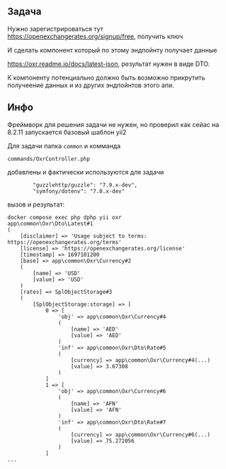 Задача
-------
Нужно зарегистрироваться тут https://openexchangerates.org/signup/free, получить ключ

И сделать компонент который по этому эндпойнту получает данные

https://oxr.readme.io/docs/latest-json, результат нужен в виде DTO.

К компоненту потенциально должно быть возможно прикрутить получеение данных и из других эндпойнтов этого апи.

Инфо
------
Фреймворк для решения задачи не нужен, но проверил как сейас на 8.2.11 запускается базовый шаблон yii2

Для задачи папка `common` и комманда

`commands/OxrController.php`

добавлены и фактически используются для задачи
```
        "guzzlehttp/guzzle": "7.9.x-dev",
        "symfony/dotenv": "7.0.x-dev"
```

вызов и результат:
```
docker compose exec php dphp yii oxr
app\common\Oxr\Dto\Latest#1
(
    [disclaimer] => 'Usage subject to terms: https://openexchangerates.org/terms'
    [license] => 'https://openexchangerates.org/license'
    [timestamp] => 1697101200
    [base] => app\common\Oxr\Currency#2
    (
        [name] => 'USD'
        [value] => 'USD'
    )
    [rates] => SplObjectStorage#3
    (
        [SplObjectStorage:storage] => [
            0 => [
                'obj' => app\common\Oxr\Currency#4
                (
                    [name] => 'AED'
                    [value] => 'AED'
                )
                'inf' => app\common\Oxr\Dto\Rate#5
                (
                    [currency] => app\common\Oxr\Currency#4(...)
                    [value] => 3.67308
                )
            ]
            1 => [
                'obj' => app\common\Oxr\Currency#6
                (
                    [name] => 'AFN'
                    [value] => 'AFN'
                )
                'inf' => app\common\Oxr\Dto\Rate#7
                (
                    [currency] => app\common\Oxr\Currency#6(...)
                    [value] => 75.272056
                )
            ]
...
```